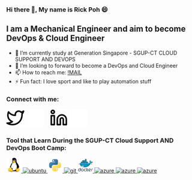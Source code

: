 ### Hi there 👋, My name is Rick Poh 😄 

## I am a Mechanical Engineer and aim to become DevOps & Cloud Engineer 

- 🔭 I’m currently study at Generation Singapore - SGUP-CT CLOUD SUPPORT AND DEVOPS 
- 👯 I’m looking to forward to become a DevOps and Cloud Engineer
- 📫 How to reach me: [!MAIL](shizchaw95@gmail.com)
- ⚡ Fun fact: I love sport and like to play automation stuff

### Connect with me:

[![website](./images/twitter-light.svg)](https://twitter.com/RickPoh95#gh-light-mode-only)
[![website](./images/twitter-dark.svg)](https://twitter.com/RickPoh95#gh-dark-mode-only)
&nbsp;&nbsp;
[![website](./images/linkedin-light.svg)](https://linkedin.com/in/rick-poh-08778a164/#gh-light-mode-only)
[![website](./images/linkedin-dark.svg)](https://linkedin.com/in/rick-poh-08778a164/#gh-dark-mode-only)

### Tool that Learn During the SGUP-CT Cloud Support AND DevOps Boot Camp:

<a href="https://www.linux.org/" target="_blank" rel="noreferrer"> <img src="https://raw.githubusercontent.com/devicons/devicon/master/icons/linux/linux-original.svg" alt="linux" width="40" height="40"/> </a>
<a href="https://ubuntu.com/" target="_blank" rel="noreferrer"> <img src="https://www.vectorlogo.zone/logos/ubuntu/ubuntu-icon.svg" alt="ubuntu" width="40" height="40"/> </a>
<a href="https://www.python.org" target="_blank" rel="noreferrer"> <img src="https://raw.githubusercontent.com/devicons/devicon/master/icons/python/python-original.svg" alt="python" width="40" height="40"/> </a> 
<a href="https://git-scm.com/" target="_blank" rel="noreferrer"> <img src="https://www.vectorlogo.zone/logos/git-scm/git-scm-icon.svg" alt="git" width="40" height="40"/> </a>
<a href="https://www.docker.com/" target="_blank" rel="noreferrer"> <img src="https://raw.githubusercontent.com/devicons/devicon/master/icons/docker/docker-original-wordmark.svg" alt="docker" width="40" height="40"/> </a> 
<a href="https://azure.microsoft.com/en-in/" target="_blank" rel="noreferrer"> <img src="https://www.vectorlogo.zone/logos/microsoft_azure/microsoft_azure-icon.svg" alt="azure" width="40" height="40"/> </a> 
<a href="https://www.ansible.com/" target="_blank" rel="noreferrer"> <img src="https://www.vectorlogo.zone/logos/ansible/ansible-icon.svg" alt="azure" width="40" height="40"/> </a> 
<a href="https://www.terraform.io/" target="_blank" rel="noreferrer"> <img src="https://www.vectorlogo.zone/logos/terraformio/terraformio-icon.svg" alt="azure" width="40" height="40"/> </a> 





